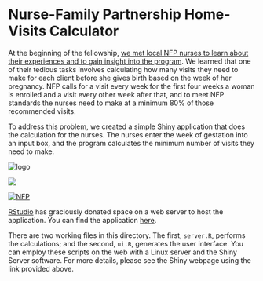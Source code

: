 # Nurse-Family Partnership Home-Visits Calculator

At the beginning of the fellowship, [we met local NFP nurses to learn about their experiences and to gain insight into the program](http://dssg.io/2013/06/28/redefining-which-problems-matter.html).  We learned that one of their tedious tasks involves calculating how many visits they need to make for each client before she gives birth based on the week of her pregnancy.  NFP calls for a visit every week for the first four weeks a woman is enrolled and a visit every other week after that, and to meet NFP standards the nurses need to make at a minimum 80% of those recommended visits.  

To address this problem, we created a simple [Shiny](http://www.rstudio.com/shiny/) application that does the calculation for the nurses.  The nurses enter the week of gestation into an input box, and the program calculates the minimum number of visits they need to make.  

![logo](https://raw.github.com/dssg/nfp/master/for_wiki/home_visits_calculator.gif)


<img src="https://github.com/dssg/nfp/blob/master/for_wiki/home_visits_calculator.gif" align="center">

[![NFP](http://spark.rstudio.com/jtwalsh0/ShinyApps/NFP/home_visits_calculator.png)](http://spark.rstudio.com/jtwalsh0/NFP/)

[RStudio](http://www.rstudio.com/) has graciously donated space on a web server to host the application.  You can find the application [here](http://spark.rstudio.com/jtwalsh0/NFP/).  

There are two working files in this directory.  The first, `server.R`, performs the calculations; and the second, `ui.R`, generates the user interface.  You can employ these scripts on the web with a Linux server and the Shiny Server software.  For more details, please see the Shiny webpage using the link provided above.
